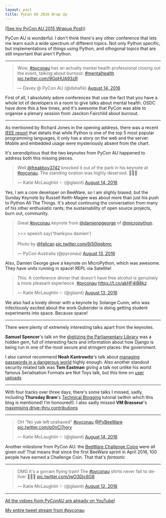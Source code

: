 ```yaml
---
layout: post
title: PyCon AU 2016 Wrap Up
---
```


[(See my PyCon AU 2015 Wrapup Post)](http://glasnt.com/blog/2015/08/04/pycon-au-2015-wrap-up.html))

PyCon AU is wonderful. I don't think there's any other conference that lets me learn such a wide spectrum of different topics. Not only Python specific, but implementations of things using Python, and othogonal topics that are still important that aren't Python. 


------------

<blockquote class="twitter-tweet" data-lang="en"><p lang="en" dir="ltr">Wow, <a href="https://twitter.com/hashtag/pyconau?src=hash">#pyconau</a> has an actually mental health professional closing out the event, talking about burnout. <a href="https://twitter.com/hashtag/mentalhealth?src=hash">#mentalhealth</a> <a href="https://t.co/9GqHUA93zR">pic.twitter.com/9GqHUA93zR</a></p>&mdash; Davey @ PyCon AU (@dshafik) <a href="https://twitter.com/dshafik/status/764704614566420481">August 14, 2016</a></blockquote>
<script async src="//platform.twitter.com/widgets.js" charset="utf-8"></script>

First of all, I absolutely adore conferences that use the fact that you have a whole lot of developers in a room to give talks about mental health. OSDC have done this a few times, and it's awesome that PyCon was able to organise a plenary session from Jasckon Fairchild about burnout. 

-----

As mentioned by Richard Jones in the opening address, there was a recent [IEEE report](http://spectrum.ieee.org/computing/software/the-2016-top-programming-languages) that details that while Python is one of the top 5 most popular programming languages, it only has a story on the web and the server. Mobile and embedded usage were mysteriously absent from the chart. 

It's serendipitous that the two keynotes from PyCon AU happened to address both this missing pieces. 

<blockquote class="twitter-tweet" data-lang="en"><p lang="en" dir="ltr">Well <a href="https://twitter.com/freakboy3742">@freakboy3742</a> knocked it out of the park in his keynote at <a href="https://twitter.com/hashtag/pyconau?src=hash">#pyconau</a>. The standing ovation was highly deserved. 👏👏👏</p>&mdash; Katie McLaughlin ✨ (@glasnt) <a href="https://twitter.com/glasnt/status/764623994238619648">August 14, 2016</a></blockquote>
<script async src="//platform.twitter.com/widgets.js" charset="utf-8"></script>

Yes, I am a core developer on BeeWare, so I am slighly biased, but the Sunday Keynote by Russell Keith-Magee was about more than just his push to Python All The Things. It's about continuing the conversation from many of his other enthusiatic rants; the sustainability of open source projects, burn out, community. 

<blockquote class="twitter-tweet" data-lang="en"><p lang="en" dir="ltr">Great <a href="https://twitter.com/hashtag/pyconau?src=hash">#pyconau</a> keynote from <a href="https://twitter.com/damienpgeorge">@damienpgeorge</a> of <a href="https://twitter.com/micropython">@micropython</a>.<br><br>&gt;&gt;&gt; speech.say(&#39;thankyou damien&#39;)<br><br>Photo by <a href="https://twitter.com/falican">@falican</a> <a href="https://t.co/6j50lqgbmc">pic.twitter.com/6j50lqgbmc</a></p>&mdash; PyCon Australia (@pyconau) <a href="https://twitter.com/pyconau/status/764252252676644868">August 13, 2016</a></blockquote>
<script async src="//platform.twitter.com/widgets.js" charset="utf-8"></script>

Also, Damien George gave a keynote on MicroPython, which was awesome. They have units running in space! REPL via Satellite!

<blockquote class="twitter-tweet" data-lang="en"><p lang="en" dir="ltr">This. A conference dinner that doesn&#39;t have free alcohol is genuinely a more pleasant experience. <a href="https://twitter.com/hashtag/pyconau?src=hash">#pyconau</a> <a href="https://t.co/akHF4iB8kz">https://t.co/akHF4iB8kz</a></p>&mdash; Katie McLaughlin ✨ (@glasnt) <a href="https://twitter.com/glasnt/status/764251378554241024">August 13, 2016</a></blockquote>
<script async src="//platform.twitter.com/widgets.js" charset="utf-8"></script>

We also had a lovely dinner with a keynote by Solange Cunin, who was infectiously excited about the work Quberider is doing getting student experiments into space. Because space!

------

There were plenty of extremely interesting talks apart from the keynotes. 

**Samuel Spencer**'s talk on the [digitizing the Parliamentary Library](https://www.youtube.com/watch?v=YxBAAi0e5Jo) was a hidden gem, full of interesting facts and information about how Django is being run in one of the most secure and stringent places: the government. 

I also cannot recommend **Noah Kantrowitz**'s talk about [managing passwords in a dangerous world](https://www.youtube.com/watch?v=gUpCSgcChRk) highly enough. Also another standout security related talk was **Tom Eastman** giving a talk not unlike his world famous Serialisation Formats are Not Toys talk, but this time on [user uploads](https://www.youtube.com/watch?v=HS8KQbswZkU)


------


With four tracks over three days, there's some talks I missed, sadly, including **Thursday Bram**'s [Technical Blogging](https://www.youtube.com/watch?v=mmU25Xd0BGs) tutorial (within which this blog is mentioned! I'm honoured!). I also sadly missed **VM Brasseur**'s [maximising drive-thru contributions](https://www.youtube.com/watch?v=q3ie1duhpCg)

--------


<blockquote class="twitter-tweet" data-lang="en"><p lang="en" dir="ltr">OH &quot;No yak left unshaved&quot; <a href="https://twitter.com/hashtag/pyconau?src=hash">#pyconau</a> <a href="https://twitter.com/PyBeeWare">@PyBeeWare</a> <a href="https://t.co/p0nCi7rory">pic.twitter.com/p0nCi7rory</a></p>&mdash; Katie McLaughlin ✨ (@glasnt) <a href="https://twitter.com/glasnt/status/764702522120425472">August 14, 2016</a></blockquote>
<script async src="//platform.twitter.com/widgets.js" charset="utf-8"></script>

Another milestone from PyCon AU: the [BeeWare Challenge Coins](http://pybee.org/contributing/challenge-coins/) were all given out! That means that since the first BeeWare sprint in April 2016, 100 people have earned a Challenge Coin. That that's *fantastic*

-----

<blockquote class="twitter-tweet" data-lang="en"><p lang="en" dir="ltr">OMG it&#39;s a gorram flying tram! The <a href="https://twitter.com/hashtag/pyconau?src=hash">#pyconau</a> shirts never fail to deliver 🐍💚💛 <a href="https://t.co/jwO3Djc6G8">pic.twitter.com/jwO3Djc6G8</a></p>&mdash; Katie McLaughlin ✨ (@glasnt) <a href="https://twitter.com/glasnt/status/763932222881566720">August 12, 2016</a></blockquote>
<script async src="//platform.twitter.com/widgets.js" charset="utf-8"></script>

------

[All the vidoes from PyConAU are already on YouTube!](https://youtube.com/user/pyconau)

[My entire tweet stream from #pyconau](https://twitter.com/search?f=tweets&vertical=default&q=from%3Aglasnt%20%23pyconau)
